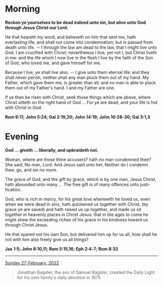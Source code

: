 # Morning

**Reckon ye yourselves to be dead indeed unto sin, but alive unto God through Jesus Christ our Lord.**
 
He that heareth my word, and believeth on him that sent me, hath everlasting life, and shall not come into condemnation; but is passed from death unto life. -- I through the law am dead to the law, that I might live unto God. I am crucified with Christ; nevertheless I live; yet not I, but Christ liveth in me: and the life which I now live in the flesh I live by the faith of the Son of God, who loved me, and gave himself for me.
 
Because I live, ye shall live also. -- I give unto them eternal life: and they shall never perish, neither shall any man pluck them out of my hand. My Father, which gave them me, is greater than all; and no man is able to pluck them out of my Father's hand. I and my Father are one.
 
If ye then be risen with Christ, seek those things which are above, where Christ sitteth on the right hand of God ... For ye are dead, and your life is hid with Christ in God.  

**Rom 6:11; John 5:24; Gal 2:19,20; John 14:19; John 10:28‑30; Gal 3:1,3**

# Evening

**God ... giveth ... liberally, and upbraideth not.**
 
Woman, where are those thine accusers? hath no man condemned thee? She said, No man, Lord. And Jesus said unto her, Neither do I condemn thee: go, and sin no more.
 
The grace of God, and the gift by grace, which is by one man, Jesus Christ, hath abounded unto many ... The free gift is of many offences unto justi-fication.
 
God, who is rich in mercy, for his great love wherewith he loved us, even when we were dead in sins, hath quickened us together with Christ, (by grace ye are saved) and hath raised us up together, and made us sit together in heavenly places in Christ Jesus: that in the ages to come he might shew the exceeding riches of his grace in his kindness toward us through Christ Jesus.
 
He that spared not his own Son, but delivered him up for us all, how shall he not with him also freely give us all things?  

**Jas 1:5; John 8:10,11; Rom 5:15,16; Eph 2:4‑7; Rom 8:32**

---

[Sunday 27-February, 2022](https://t.me/s/daily_light)

> Jonathan Bagster, the son of Samuel Bagster, created the Daily Light for his own family's daily devotion in 1875

